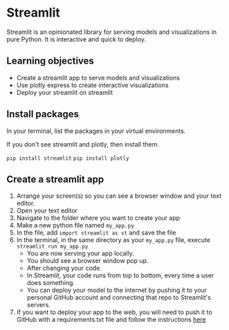 
# Streamlit 

Streamlit is an opinionated library for serving models and visualizations in pure Python. It is interactive and quick to deploy.

## Learning objectives

- Create a streamlit app to serve models and visualizations
- Use plotly express to create interactive visualizations
- Deploy your streamlit on streamlit

## Install packages

In your terminal, list the packages in your virtual environments.

If you don't see streamlit and plotly, then install them.

`pip install streamlit`
`pip install plotly`

## Create a streamlit app

1. Arrange your screen(s) so you can see a browser window and your text editor. 
2. Open your text editor
3. Navigate to the folder where you want to create your app
4. Make a new python file named `my_app.py`
5. In the file, add `import streamlit as st` and save the file
6. In the terminal, in the same directory as your `my_app.py` file, execute `streamlit run my_app.py`
    - You are now serving your app locally.
    - You should see a browser window pop up.
    - After changing your code.
    - In Streamlit, your code runs from top to bottom, every time a user does something.
    - You can deploy your model to the internet by pushing it to your personal GitHub account and connecting that repo to Streamlit's servers.
7. If you want to deploy your app to the web, you will need to push it to GitHub with a requirements.txt file and follow the instructions [here](https://docs.streamlit.io/streamlit-cloud/community)

